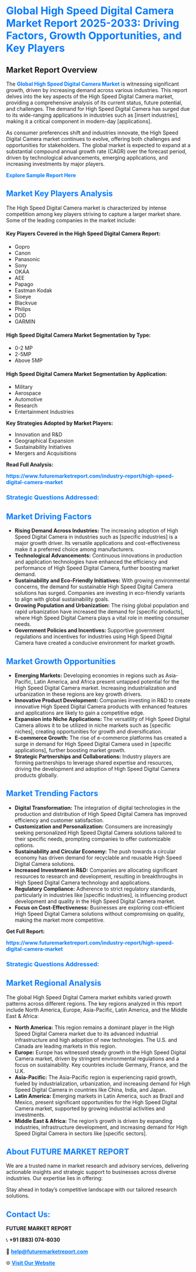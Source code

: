 <h1 style="color: #007BFF;">Global High Speed Digital Camera Market Report 2025-2033: Driving Factors, Growth Opportunities, and Key Players</h1>

<section id="overview">
<h2>Market Report Overview</h2>
<p>The <a href="https://www.futuremarketreport.com/industry-report/high-speed-digital-camera-market" style="color: #007BFF; text-decoration: none;"><strong>Global High Speed Digital Camera Market</strong></a> is witnessing significant growth, driven by increasing demand across various industries. This report delves into the key aspects of the High Speed Digital Camera market, providing a comprehensive analysis of its current status, future potential, and challenges. The demand for High Speed Digital Camera has surged due to its wide-ranging applications in industries such as [insert industries], making it a critical component in modern-day [applications].</p>
<p>As consumer preferences shift and industries innovate, the High Speed Digital Camera market continues to evolve, offering both challenges and opportunities for stakeholders. The global market is expected to expand at a substantial compound annual growth rate (CAGR) over the forecast period, driven by technological advancements, emerging applications, and increasing investments by major players.</p>
</section>

<section id="overview">
<p><a href="https://www.futuremarketreport.com/request-sample/reportId=81481" style="color: #007BFF; text-decoration: none;"><strong>Explore Sample Report Here</strong></a></p>
</section>

<section id="key-players">
<h2 style="color: #007BFF;">Market Key Players Analysis</h2>
<p>The High Speed Digital Camera market is characterized by intense competition among key players striving to capture a larger market share. Some of the leading companies in the market include:</p>
<h4>Key Players Covered in the High Speed Digital Camera Report:</h4>
<ul><li>Gopro</li><li>Canon</li><li>Panasonic</li><li>Sony</li><li>OKAA</li><li>AEE</li><li>Papago</li><li>Eastman Kodak</li><li>Sioeye</li><li>Blackvue</li><li>Philips</li><li>DOD</li><li>GARMIN</li></ul>
<h4>High Speed Digital Camera Market Segmentation by Type:</h4>
<ul><li>0-2 MP</li><li>2-5MP</li><li>Above 5MP</li></ul>

<h4>High Speed Digital Camera Market Segmentation by Application:</h4>
<ul><li>Military</li><li>Aerospace</li><li>Automotive</li><li>Research</li><li>Entertainment Industries</li></ul>
<p><strong>Key Strategies Adopted by Market Players:</strong></p>
<ul>
<li>Innovation and R&D</li>
<li>Geographical Expansion</li>
<li>Sustainability Initiatives</li>
<li>Mergers and Acquisitions</li>
</ul>
</section>

<section>
<p><strong>Read Full Analysis: </strong></p><a href="https://www.futuremarketreport.com/industry-report/high-speed-digital-camera-market" style="color: #007BFF; text-decoration: none;"><strong>https://www.futuremarketreport.com/industry-report/high-speed-digital-camera-market</strong></a>
<h3 style="color: #007BFF;">Strategic Questions Addressed:</h3>
</section>

<section id="driving-factors">
<h2 style="color: #007BFF;">Market Driving Factors</h2>
<ul>
<li><strong>Rising Demand Across Industries:</strong> The increasing adoption of High Speed Digital Camera in industries such as [specific industries] is a major growth driver. Its versatile applications and cost-effectiveness make it a preferred choice among manufacturers.</li>
<li><strong>Technological Advancements:</strong> Continuous innovations in production and application technologies have enhanced the efficiency and performance of High Speed Digital Camera, further boosting market demand.</li>
<li><strong>Sustainability and Eco-Friendly Initiatives:</strong> With growing environmental concerns, the demand for sustainable High Speed Digital Camera solutions has surged. Companies are investing in eco-friendly variants to align with global sustainability goals.</li>
<li><strong>Growing Population and Urbanization:</strong> The rising global population and rapid urbanization have increased the demand for [specific products], where High Speed Digital Camera plays a vital role in meeting consumer needs.</li>
<li><strong>Government Policies and Incentives:</strong> Supportive government regulations and incentives for industries using High Speed Digital Camera have created a conducive environment for market growth.</li>
</ul>
</section>

<section id="growth-opportunities">
<h2 style="color: #007BFF;">Market Growth Opportunities</h2>
<ul>
<li><strong>Emerging Markets:</strong> Developing economies in regions such as Asia-Pacific, Latin America, and Africa present untapped potential for the High Speed Digital Camera market. Increasing industrialization and urbanization in these regions are key growth drivers.</li>
<li><strong>Innovative Product Development:</strong> Companies investing in R&D to create innovative High Speed Digital Camera products with enhanced features and applications are likely to gain a competitive edge.</li>
<li><strong>Expansion into Niche Applications:</strong> The versatility of High Speed Digital Camera allows it to be utilized in niche markets such as [specific niches], creating opportunities for growth and diversification.</li>
<li><strong>E-commerce Growth:</strong> The rise of e-commerce platforms has created a surge in demand for High Speed Digital Camera used in [specific applications], further boosting market growth.</li>
<li><strong>Strategic Partnerships and Collaborations:</strong> Industry players are forming partnerships to leverage shared expertise and resources, driving the development and adoption of High Speed Digital Camera products globally.</li>
</ul>
</section>

<section id="trending-factors">
<h2 style="color: #007BFF;">Market Trending Factors</h2>
<ul>
<li><strong>Digital Transformation:</strong> The integration of digital technologies in the production and distribution of High Speed Digital Camera has improved efficiency and customer satisfaction.</li>
<li><strong>Customization and Personalization:</strong> Consumers are increasingly seeking personalized High Speed Digital Camera solutions tailored to their specific needs, prompting companies to offer customizable options.</li>
<li><strong>Sustainability and Circular Economy:</strong> The push towards a circular economy has driven demand for recyclable and reusable High Speed Digital Camera solutions.</li>
<li><strong>Increased Investment in R&D:</strong> Companies are allocating significant resources to research and development, resulting in breakthroughs in High Speed Digital Camera technology and applications.</li>
<li><strong>Regulatory Compliance:</strong> Adherence to strict regulatory standards, particularly in industries like [specific industries], is influencing product development and quality in the High Speed Digital Camera market.</li>
<li><strong>Focus on Cost-Effectiveness:</strong> Businesses are exploring cost-efficient High Speed Digital Camera solutions without compromising on quality, making the market more competitive.</li>
</ul>
</section>

<section>
<p><strong>Get Full Report: </strong></p><a href="https://www.futuremarketreport.com/industry-report/high-speed-digital-camera-market" style="color: #007BFF; text-decoration: none;"><strong>https://www.futuremarketreport.com/industry-report/high-speed-digital-camera-market</strong></a>
<h3 style="color: #007BFF;">Strategic Questions Addressed:</h3>
</section>


<section id="regional-analysis">
<h2 style="color: #007BFF;">Market Regional Analysis</h2>
<p>The global High Speed Digital Camera market exhibits varied growth patterns across different regions. The key regions analyzed in this report include North America, Europe, Asia-Pacific, Latin America, and the Middle East & Africa:</p>
<ul>
<li><strong>North America:</strong> This region remains a dominant player in the High Speed Digital Camera market due to its advanced industrial infrastructure and high adoption of new technologies. The U.S. and Canada are leading markets in this region.</li>
<li><strong>Europe:</strong> Europe has witnessed steady growth in the High Speed Digital Camera market, driven by stringent environmental regulations and a focus on sustainability. Key countries include Germany, France, and the U.K.</li>
<li><strong>Asia-Pacific:</strong> The Asia-Pacific region is experiencing rapid growth, fueled by industrialization, urbanization, and increasing demand for High Speed Digital Camera in countries like China, India, and Japan.</li>
<li><strong>Latin America:</strong> Emerging markets in Latin America, such as Brazil and Mexico, present significant opportunities for the High Speed Digital Camera market, supported by growing industrial activities and investments.</li>
<li><strong>Middle East & Africa:</strong> The region’s growth is driven by expanding industries, infrastructure development, and increasing demand for High Speed Digital Camera in sectors like [specific sectors].</li>
</ul>
</section>

<footer>
<h2 style="color: #007BFF;">About FUTURE MARKET REPORT</h2>
<p>We are a trusted name in market research and advisory services, delivering actionable insights and strategic support to businesses across diverse industries. Our expertise lies in offering:</p>

<p>Stay ahead in today’s competitive landscape with our tailored research solutions.</p>

<h2 style="color: #007BFF;">Contact Us:</h2>
<p><strong>FUTURE MARKET REPORT</strong></p>
<p>📞 <strong>+91 (883) 074-8030</strong></p>
<p>📧 <strong><a href="mailto:help@futuremarketreport.com" style="color: #007BFF;">help@futuremarketreport.com</a></strong></p>
<p>🌐 <strong><a href="https://www.futuremarketreport.com/" style="color: #007BFF;">Visit Our Website</a></strong></p>
</footer>